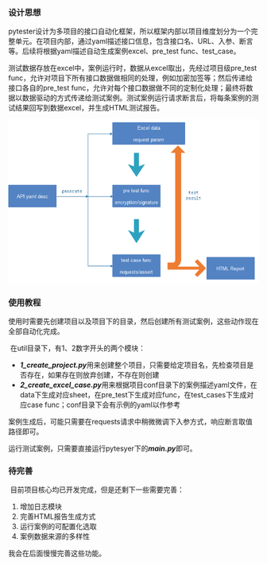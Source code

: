 ### 设计思想

​	pytester设计为多项目的接口自动化框架，所以框架内部以项目维度划分为一个完整单元。在项目内部，通过yaml描述接口信息，包含接口名、URL、入参、断言等。后续将根据yaml描述自动生成案例excel、pre_test func、test_case。

​	测试数据存放在excel中，案例运行时，数据从excel取出，先经过项目级pre_test func，允许对项目下所有接口数据做相同的处理，例如加密加签等；然后传递给接口各自的pre_test func，允许对每个接口数据做不同的定制化处理；最终将数据以数据驱动的方式传递给测试案例。测试案例运行请求断言后，将每条案例的测试结果回写到数据excel，并生成HTML测试报告。

![Image text](flowchart.png)

### 使用教程

​	使用时需要先创建项目以及项目下的目录，然后创建所有测试案例，这些动作现在全部自动化完成。

​	在util目录下，有1、2数字开头的两个模块：

- ***1_create_project.py***用来创建整个项目，只需要给定项目名，先检查项目是否存在，如果存在则放弃创建，不存在则创建
- ***2_create_excel_case.py***用来根据项目conf目录下的案例描述yaml文件，在data下生成对应sheet，在pre_test下生成对应func，在test_cases下生成对应case func；conf目录下会有示例的yaml以作参考

​    案例生成后，可能只需要在requests请求中稍微微调下入参方式，响应断言取值路径即可。

​	运行测试案例，只需要直接运行pytesyer下的***main.py***即可。

### 待完善

​	目前项目核心均已开发完成，但是还剩下一些需要完善：

1. 增加日志模块
2. 完善HTML报告生成方式
3. 运行案例的可配置化选取
4. 案例数据来源的多样性

我会在后面慢慢完善这些功能。